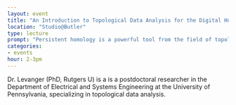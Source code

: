 ```yaml
---
layout: event
title: "An Introduction to Topological Data Analysis for the Digital Humanities" 
location: "Studio@Butler"
type: lecture
prompt: "Persistent homology is a powerful tool from the field of topological data analysis that can help you understand the shape of and extract features from your high-dimensional datasets. In this workshop, Dr. Rachel Levanger will offer a friendly introduction to the subject at the conceptual level and then work through some examples. No background in mathematics is assumed." 
categories:
- events
hour: 2-3pm
---
```


Dr. Levanger (PhD, Rutgers U) is a is a postdoctoral researcher in the Department of Electrical and Systems Engineering at the University of Pennsylvania, specializing in topological data analysis. 
